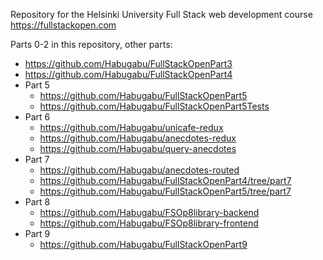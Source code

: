 Repository for the Helsinki University Full Stack web development course https://fullstackopen.com

Parts 0-2 in this repository, other parts:

- https://github.com/Habugabu/FullStackOpenPart3
- https://github.com/Habugabu/FullStackOpenPart4
- Part 5
  - https://github.com/Habugabu/FullStackOpenPart5
  - https://github.com/Habugabu/FullStackOpenPart5Tests
- Part 6
  - https://github.com/Habugabu/unicafe-redux
  - https://github.com/Habugabu/anecdotes-redux
  - https://github.com/Habugabu/query-anecdotes
- Part 7
  - https://github.com/Habugabu/anecdotes-routed
  - https://github.com/Habugabu/FullStackOpenPart4/tree/part7
  - https://github.com/Habugabu/FullStackOpenPart5/tree/part7
- Part 8
  - https://github.com/Habugabu/FSOp8library-backend
  - https://github.com/Habugabu/FSOp8library-frontend
- Part 9
  - https://github.com/Habugabu/FullStackOpenPart9
